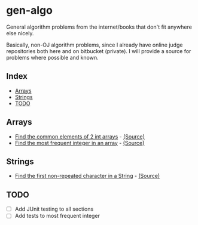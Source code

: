 # gen-algo
General algorithm problems from the internet/books that don't fit anywhere else nicely.

Basically, non-OJ algorithm problems, since I already have online judge repositories both here and on bitbucket (private).
I will provide a source for problems where possible and known.

## Index
* [Arrays](#Arrays)
* [Strings](#Strings)
* [TODO](#TODO)

## Arrays
* [Find the common elements of 2 int arrays](https://github.com/munyari/gen-algo/blob/master/CommonElem.java) - [(Source)](http://redd.it/20ahfq)
* [Find the most frequent integer in an array](https://github.com/munyari/gen-algo/blob/master/FrequentInt.java) - [(Source)](http://redd.it/20ahfq)

## Strings
* [Find the first non-repeated character in a String](https://github.com/munyari/gen-algo/blob/master/NonRepeat.java) - [(Source)](http://redd.it/20ahfq)

## TODO
* [ ] Add JUnit testing to all sections
* [ ] Add tests to most frequent integer
